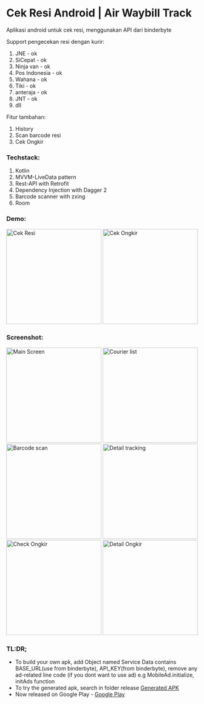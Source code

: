 # Cek Resi Android | Air Waybill Track

Aplikasi android untuk cek resi, menggunakan API dari binderbyte

Support pengecekan resi dengan kurir:
1. JNE - ok
2. SiCepat - ok
3. Ninja van - ok
4. Pos Indonesia - ok
5. Wahana - ok
6. Tiki - ok
7. anteraja - ok
8. JNT - ok
9. dll

Fitur tambahan:
1. History
2. Scan barcode resi
3. Cek Ongkir

### Techstack:
1. Kotlin
2. MVVM-LiveData pattern
3. Rest-API with Retrofit
4. Dependency Injection with Dagger 2 
5. Barcode scanner with zxing
6. Room

### Demo:
<p float="left">
<img src="https://user-images.githubusercontent.com/52147185/127768549-a28a10ba-be4e-4c02-8d94-c3025bb74b2b.gif" width="250" title="Cek Resi">
<img src="https://user-images.githubusercontent.com/52147185/127769847-aa20c7ff-0874-44f9-880e-7359715193f9.gif" width="250" title="Cek Ongkir">
</p>

### Screenshot:
<p float="left">
<img src="https://user-images.githubusercontent.com/52147185/127769930-41bf6724-16ab-4763-bd46-e4b8d8d031ce.jpg" width="250" title="Main Screen">
<img src="https://user-images.githubusercontent.com/52147185/127769927-6abcb969-e75f-485c-820e-aad68c45bdc5.jpg" width="250" title="Courier list">
<img src="https://user-images.githubusercontent.com/52147185/127769919-719fca74-0d81-48a8-bf56-d08fc5b0fa6a.jpg" width="250" title="Barcode scan">
<img src="https://user-images.githubusercontent.com/52147185/127769928-52c43cb6-c3fb-4d6d-a016-3ef14267cc06.jpg" width="250" title="Detail tracking">
<img src="https://user-images.githubusercontent.com/52147185/127769932-b91c1f47-b5d9-4c74-b8e7-9b35fa15ddff.jpg" width="250" title="Check Ongkir">
<img src="https://user-images.githubusercontent.com/52147185/127769933-db72dd4e-460b-470c-a3ea-6bc956db5650.jpg" width="250" title="Detail Ongkir">
</p>

### TL:DR;
- To build your own apk, add Object named Service Data contains BASE_URL(use from binderbyte), API_KEY(from binderbyte),
remove any ad-related line code (if you dont want to use ad) e.g MobileAd.initialize, initAds function
- To try the generated apk, search in folder release [Generated APK](https://github.com/Ram-adhan/cek_resi_android/blob/master/app/release/app-release.apk)
- Now released on Google Play - [Google Play](https://play.google.com/store/apps/details?id=com.inbedroom.couriertracking)
